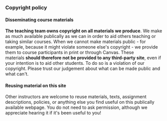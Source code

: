 
### Copyright policy

#### Disseminating course materials

**The teaching team owns copyright on all materials we produce**. We make as much available publically as we can in order to aid others teaching or taking similar courses. When we cannot make materials public - for example, because it might violate someone else's copyright - we provide them to course participants in print or through Canvas. These materials **should therefore not be provided to any third-party site**, even if your intention is to aid other students. To do so is a violation of our copyright. Please trust our judgement about what can be made public and what can't.

#### Reusing material on this site

Other instructors are welcome to reuse materials, texts, assignment descriptions, policies, or anything else you find useful on this publically available webpage. You do not need to ask permission, although we appreciate hearing it if it's been useful to you!
